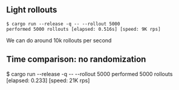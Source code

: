 ## Light rollouts

```
$ cargo run --release -q -- --rollout 5000
performed 5000 rollouts [elapsed: 0.516s] [speed: 9K rps]
```

We can do around 10k rollouts per second

## Time comparison: no randomization

$ cargo run --release -q -- --rollout 5000
performed 5000 rollouts [elapsed: 0.233] [speed: 21K rps]
